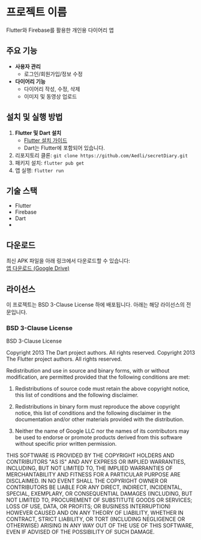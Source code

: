 # 프로젝트 이름  
Flutter와 Firebase를 활용한 개인용 다이어리 앱

## 주요 기능
- **사용자 관리**
  - 로그인/회원가입/정보 수정
- **다이어리 기능**
  - 다이어리 작성, 수정, 삭제
  - 이미지 및 동영상 업로드

## 설치 및 실행 방법
1. **Flutter 및 Dart 설치**
   - [Flutter 설치 가이드](https://docs.flutter.dev/get-started/install)
   - Dart는 Flutter에 포함되어 있습니다.
2. 리포지토리 클론: `git clone https://github.com/Aedli/secretDiary.git`
3. 패키지 설치: `flutter pub get`
4. 앱 실행: `flutter run`

## 기술 스택
- Flutter
- Firebase
- Dart
- 
## 다운로드
최신 APK 파일을 아래 링크에서 다운로드할 수 있습니다:  
[앱 다운로드 (Google Drive)](https://drive.google.com/file/d/1aj84MLSds45YFquMuJhz4Go_zryA0yHh/view?usp=sharing)


## 라이선스
이 프로젝트는 BSD 3-Clause License 하에 배포됩니다. 아래는 해당 라이선스의 전문입니다.

### BSD 3-Clause License
BSD 3-Clause License

Copyright 2013 The Dart project authors. All rights reserved.
Copyright 2013 The Flutter project authors. All rights reserved.

Redistribution and use in source and binary forms, with or without
modification, are permitted provided that the following conditions are met:

1. Redistributions of source code must retain the above copyright
   notice, this list of conditions and the following disclaimer.

2. Redistributions in binary form must reproduce the above copyright
   notice, this list of conditions and the following disclaimer in the
   documentation and/or other materials provided with the distribution.

3. Neither the name of Google LLC nor the names of its contributors
   may be used to endorse or promote products derived from this software
   without specific prior written permission.

THIS SOFTWARE IS PROVIDED BY THE COPYRIGHT HOLDERS AND CONTRIBUTORS
"AS IS" AND ANY EXPRESS OR IMPLIED WARRANTIES, INCLUDING, BUT NOT
LIMITED TO, THE IMPLIED WARRANTIES OF MERCHANTABILITY AND FITNESS FOR
A PARTICULAR PURPOSE ARE DISCLAIMED. IN NO EVENT SHALL THE COPYRIGHT
OWNER OR CONTRIBUTORS BE LIABLE FOR ANY DIRECT, INDIRECT, INCIDENTAL,
SPECIAL, EXEMPLARY, OR CONSEQUENTIAL DAMAGES (INCLUDING, BUT NOT LIMITED
TO, PROCUREMENT OF SUBSTITUTE GOODS OR SERVICES; LOSS OF USE, DATA, OR
PROFITS; OR BUSINESS INTERRUPTION) HOWEVER CAUSED AND ON ANY THEORY OF
LIABILITY, WHETHER IN CONTRACT, STRICT LIABILITY, OR TORT (INCLUDING
NEGLIGENCE OR OTHERWISE) ARISING IN ANY WAY OUT OF THE USE OF THIS
SOFTWARE, EVEN IF ADVISED OF THE POSSIBILITY OF SUCH DAMAGE.
